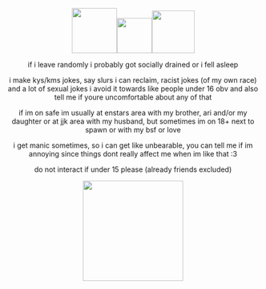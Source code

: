 <p align="center"> 
  <img width="90" src="https://media.discordapp.net/attachments/1029646164800315412/1187200539256180826/ezgif.com-resize_3.gif?ex=659605a9&is=658390a9&hm=830740158983bb6f4f7377832b9bef4185226d5742b09071c94d1c244b1fb859&=)"><img width="70" src="https://media.discordapp.net/attachments/1029646164800315412/1187200242936971305/ezgif.com-resize.gif?ex=65960563&is=65839063&hm=72de3303983fae81091e8d1fd48cefa9348ac3f410b7c88965d1ea82e4c3688f&=)"><img width="85" src="https://media.discordapp.net/attachments/1064346829170409502/1202476047980036176/28Made_Mood29_Arashi_Narukami_Chibi-ezgif.com-resize_2.gif?ex=65cd9816&is=65bb2316&hm=539857f54873613b50bed51c8162f09c6a631e4e28a43ba85187a2b129b0035c&=)">
  </p>


<p align="center">  if i leave randomly i probably got socially drained or i fell asleep</p>

<p align="center">  i make kys/kms jokes, say slurs i can reclaim, racist jokes (of my own race) and a lot of sexual jokes i avoid it towards like people under 16 obv and also tell me if youre uncomfortable about any of that</p>

<p align="center">  if im on safe im usually at enstars area with my brother, ari and/or my daughter or at jjk area with my husband, but sometimes im on 18+ next to spawn or with my bsf or love</p>

<p align="center">  i get manic sometimes, so i can get like unbearable, you can tell me if im annoying since things dont really affect me when im like that :3

<p align="center">  do not interact if under 15 please (already friends excluded)
  
<p align="center"> 
  <img width="200" src="https://media.discordapp.net/attachments/1061880649180532776/1187133425195434024/760dd23b.png?ex=65cd2628&is=65bab128&hm=0f1402d5578b6b94ecd54b6aee3b2665bfa096749d7d3ebfb0d5ea31cad802f9&=&format=webp&quality=lossless"</p>
<p align="center"> 

  


